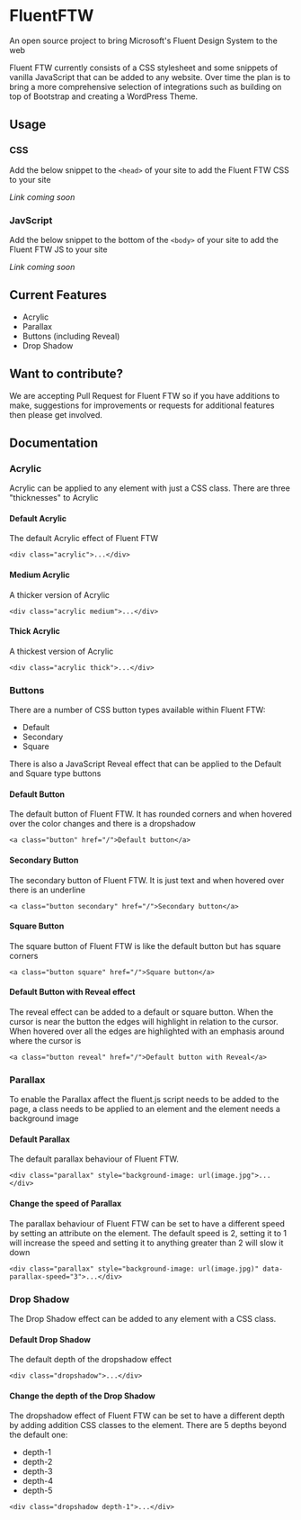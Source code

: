 # FluentFTW
An open source project to bring Microsoft's Fluent Design System to the web

Fluent FTW currently consists of a CSS stylesheet and some snippets of vanilla JavaScript that can be added to any website. Over time the plan is to bring a more comprehensive selection of integrations such as building on top of Bootstrap and creating a WordPress Theme.

## Usage

### CSS
Add the below snippet to the `<head>` of your site to add the Fluent FTW CSS to your site

*Link coming soon*

### JavScript
Add the below snippet to the bottom of the `<body>` of your site to add the Fluent FTW JS to your site

*Link coming soon*

## Current Features

- Acrylic
- Parallax
- Buttons (including Reveal)
- Drop Shadow

## Want to contribute?
We are accepting Pull Request for Fluent FTW so if you have additions to make, suggestions for improvements or requests for additional features then please get involved.

## Documentation
### Acrylic
Acrylic can be applied to any element with just a CSS class. There are three "thicknesses" to Acrylic

#### Default Acrylic
The default Acrylic effect of Fluent FTW

`<div class="acrylic">...</div>`

#### Medium Acrylic
A thicker version of Acrylic

`<div class="acrylic medium">...</div>`

#### Thick Acrylic
A thickest version of Acrylic

`<div class="acrylic thick">...</div>`

### Buttons
There are a number of CSS button types available within Fluent FTW:

- Default
- Secondary
- Square

There is also a JavaScript Reveal effect that can be applied to the Default and Square type buttons

#### Default Button
The default button of Fluent FTW. It has rounded corners and when hovered over the color changes and there is a dropshadow

`<a class="button" href="/">Default button</a>`

#### Secondary Button
The secondary button of Fluent FTW. It is just text and when hovered over there is an underline

`<a class="button secondary" href="/">Secondary button</a>`

#### Square Button
The square button of Fluent FTW is like the default button but has square corners

`<a class="button square" href="/">Square button</a>`

#### Default Button with Reveal effect
The reveal effect can be added to a default or square button. When the cursor is near the button the edges will highlight in relation to the cursor. When hovered over all the edges are highlighted with an emphasis around where the cursor is

`<a class="button reveal" href="/">Default button with Reveal</a>`

### Parallax
To enable the Parallax affect the fluent.js script needs to be added to the page, a class needs to be applied to an element and the element needs a background image

#### Default Parallax
The default parallax behaviour of Fluent FTW.

`<div class="parallax" style="background-image: url(image.jpg">...</div>`

#### Change the speed of Parallax
The parallax behaviour of Fluent FTW can be set to have a different speed by setting an attribute on the element. The default speed is 2, setting it to 1 will increase the speed and setting it to anything greater than 2 will slow it down

`<div class="parallax" style="background-image: url(image.jpg)" data-parallax-speed="3">...</div>`

### Drop Shadow
The Drop Shadow effect can be added to any element with a CSS class.

#### Default Drop Shadow
The default depth of the dropshadow effect

`<div class="dropshadow">...</div>`

#### Change the depth of the Drop Shadow
The dropshadow effect of Fluent FTW can be set to have a different depth by adding addition CSS classes to the element. There are 5 depths beyond the default one:

- depth-1
- depth-2
- depth-3
- depth-4
- depth-5

`<div class="dropshadow depth-1">...</div>`